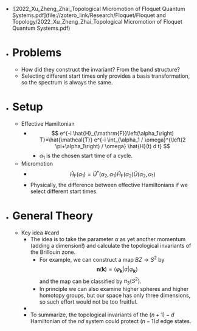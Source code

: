 - ![2022_Xu_Zheng_Zhai_Topological Micromotion of Floquet Quantum Systems.pdf](file://zotero_link/Research/Floquet/Floquet and Topology/2022_Xu_Zheng_Zhai_Topological Micromotion of Floquet Quantum Systems.pdf)
- # Problems
	- How did they construct the invariant? From the band structure?
	- Selecting different start times only provides a basis transformation, so the spectrum is always the same.
- # Setup
	- Effective Hamiltonian
		- $$
		  e^{-i \hat{H}_{\mathrm{F}}\left(\alpha_1\right) T}=\hat{\mathcal{T}} e^{-i \int_{\alpha_1 / \omega}^{\left(2 \pi+\alpha_1\right) / \omega} \hat{H}(t) d t}
		  $$
			- $\alpha_1$ is the chosen start time of a cycle.
	- Micromotion
		- $$
		  \hat{H}_{\mathrm{F}}\left(\alpha_1\right)=\hat{U}^{\dagger}\left(\alpha_2, \alpha_1\right) \hat{H}_{\mathrm{F}}\left(\alpha_2\right) \hat{U}\left(\alpha_2, \alpha_1\right)
		  $$
		- Physically, the difference between effective Hamiltonians if we select different start times.
- # General Theory
	- Key idea #card
		- The idea is to take the parameter $\alpha$ as yet another momentum (adding a dimension!) and calculate the topological invariants of the Brillouin zone.
			- For example, we can construct a map $BZ \to S^2$ by 
			  $$
			  \mathbf{n}(\mathbf{k})=\left\langle\varphi_{\mathbf{k}}|\sigma| \varphi_{\mathbf{k}}\right\rangle
			  $$
			  and the map can be classified by $\pi_3(S^2)$.
			- In principle we can also examine higher spheres and higher homotopy groups, but our space has only three dimensions, so such effort would not be too fruitful.
		-
		- To summarize, the topological invariants of the $(n+1)-d$ Hamiltonian of the $nd$ system could protect $(n-1)d$ edge states.